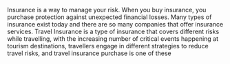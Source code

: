 Insurance is a way to manage your risk. When you buy insurance, you purchase protection against unexpected financial losses. Many types of insurance exist today and there are so many companies that offer insurance services. 
Travel Insurance is a type of insurance that covers different risks while travelling, with the increasing number of critical events happening at tourism destinations, travellers engage in different strategies to reduce travel risks, and travel insurance purchase is one of these
